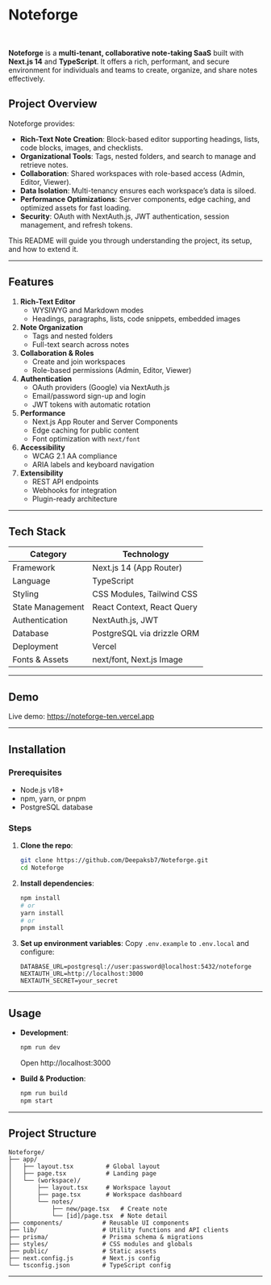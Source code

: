 # Noteforge

<br>

**Noteforge** is a **multi-tenant, collaborative note-taking SaaS** built with **Next.js 14** and **TypeScript**. It offers a rich, performant, and secure environment for individuals and teams to create, organize, and share notes effectively.

## Project Overview

Noteforge provides:

- **Rich-Text Note Creation**: Block-based editor supporting headings, lists, code blocks, images, and checklists.
- **Organizational Tools**: Tags, nested folders, and search to manage and retrieve notes.
- **Collaboration**: Shared workspaces with role-based access (Admin, Editor, Viewer).
- **Data Isolation**: Multi-tenancy ensures each workspace’s data is siloed.
- **Performance Optimizations**: Server components, edge caching, and optimized assets for fast loading.
- **Security**: OAuth with NextAuth.js, JWT authentication, session management, and refresh tokens.

This README will guide you through understanding the project, its setup, and how to extend it.

---

## Features

1. **Rich-Text Editor**
   - WYSIWYG and Markdown modes
   - Headings, paragraphs, lists, code snippets, embedded images
2. **Note Organization**
   - Tags and nested folders
   - Full-text search across notes
3. **Collaboration & Roles**
   - Create and join workspaces
   - Role-based permissions (Admin, Editor, Viewer)
4. **Authentication**
   - OAuth providers (Google) via NextAuth.js
   - Email/password sign-up and login
   - JWT tokens with automatic rotation
5. **Performance**
   - Next.js App Router and Server Components
   - Edge caching for public content
   - Font optimization with `next/font`
6. **Accessibility**
   - WCAG 2.1 AA compliance
   - ARIA labels and keyboard navigation
7. **Extensibility**
   - REST API endpoints
   - Webhooks for integration
   - Plugin-ready architecture

---

## Tech Stack

| Category       | Technology                      |
| -------------- | ------------------------------- |
| Framework      | Next.js 14 (App Router)         |
| Language       | TypeScript                      |
| Styling        | CSS Modules, Tailwind CSS       |
| State Management| React Context, React Query     |
| Authentication | NextAuth.js, JWT                |
| Database       | PostgreSQL via drizzle ORM       |
| Deployment     | Vercel                          |
| Fonts & Assets | next/font, Next.js Image        |

---

## Demo

Live demo: https://noteforge-ten.vercel.app

---

## Installation

### Prerequisites

- Node.js v18+
- npm, yarn, or pnpm
- PostgreSQL database

### Steps

1. **Clone the repo**:
   ```bash
   git clone https://github.com/Deepaksb7/Noteforge.git
   cd Noteforge
   ```
2. **Install dependencies**:
   ```bash
   npm install
   # or
   yarn install
   # or
   pnpm install
   ```
3. **Set up environment variables**: Copy `.env.example` to `.env.local` and configure:
   ```env
   DATABASE_URL=postgresql://user:password@localhost:5432/noteforge
   NEXTAUTH_URL=http://localhost:3000
   NEXTAUTH_SECRET=your_secret
   ```

---

## Usage

- **Development**:
  ```bash
  npm run dev
  ```
  Open http://localhost:3000

- **Build & Production**:
  ```bash
  npm run build
  npm start
  ```

---

## Project Structure

```
Noteforge/
├── app/
│   ├── layout.tsx         # Global layout
│   ├── page.tsx           # Landing page
│   └── (workspace)/
│       ├── layout.tsx     # Workspace layout
│       ├── page.tsx       # Workspace dashboard
│       └── notes/
│           ├── new/page.tsx   # Create note
│           └── [id]/page.tsx  # Note detail
├── components/           # Reusable UI components
├── lib/                  # Utility functions and API clients
├── prisma/               # Prisma schema & migrations
├── styles/               # CSS modules and globals
├── public/               # Static assets
├── next.config.js        # Next.js config
└── tsconfig.json         # TypeScript config
```

---

